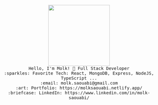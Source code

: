 <!-- ### Hi there 👋 -->
<p align="center">
  <img src="https://media.tenor.com/Q5xwRQjMg8EAAAAi/%E5%93%88%E5%9B%89-hello.gif" width="200px">
  <br>
  <samp>
    Hello, I'm Molk! 👋
    Full Stack Developer<br>
    :sparkles: Favorite Tech: React, MongoDB, Express, NodeJS, TypeScript ... <br>
    :email:	molk.saouabi@gmail.com <br>
    :art: Portfolio: https://molksaouabi.netlify.app/ <br>
    :briefcase: LinkedIn: https://www.linkedin.com/in/molk-saouabi/ <br>
  </samp>
</p>

<!--
**molk95/molk95** is a ✨ _special_ ✨ repository because its `README.md` (this file) appears on your GitHub profile.

Here are some ideas to get you started:

- 🔭 I’m currently working on ...
- 🌱 I’m currently learning ...
- 👯 I’m looking to collaborate on ...
- 🤔 I’m looking for help with ...
- 💬 Ask me about ...
- 📫 How to reach me: ...
- 😄 Pronouns: ...
- ⚡ Fun fact: ...
-->
